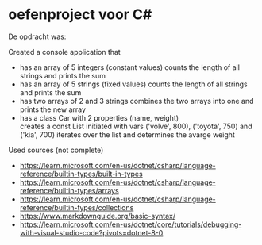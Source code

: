 # oefenproject voor C#

De opdracht was:

Created a console application that 
- has an array of 5 integers (constant values)
    counts the length of all strings and prints the sum
- has an array of 5 strings (fixed values)
    counts the length of all strings and prints the sum
- has two arrays of 2 and 3 strings
    combines the two arrays into one and prints the new array
- has a class Car with 2 properties (name, weight)  
    creates a const List<Car> initiated with vars ('volve', 800), ('toyota', 750) and ('kia', 700)
    iterates over the list and determines the avarge weight

Used sources (not complete)
- https://learn.microsoft.com/en-us/dotnet/csharp/language-reference/builtin-types/built-in-types  
- https://learn.microsoft.com/en-us/dotnet/csharp/language-reference/builtin-types/arrays
- https://learn.microsoft.com/en-us/dotnet/csharp/language-reference/builtin-types/collections
- https://www.markdownguide.org/basic-syntax/
- https://learn.microsoft.com/en-us/dotnet/core/tutorials/debugging-with-visual-studio-code?pivots=dotnet-8-0